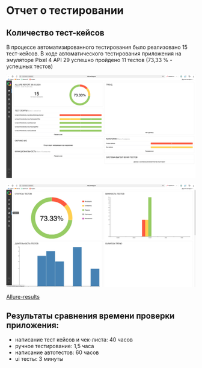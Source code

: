 # Отчет о тестировании


## Количество тест-кейсов

В процессе автоматизированного тестирования было реализовано 15 тест-кейсов.
В ходе автоматического тестирования приложения на эмуляторе Pixel 4 API 29
успешно пройдено 11 тестов (73,33 % - успешных тестов)

![Allure result](https://github.com/sarian-s/Diplome-QA/blob/corrections/allure-result.jpg)

![allure-result-diagrams](https://github.com/sarian-s/Diplome-QA/blob/corrections/allure-result-diagrams.jpg)

[Allure-results](https://github.com/sarian-s/Diplome-QA/blob/corrections/allure-results.zip)

## Результаты сравнения времени проверки приложения:

- написание тест кейсов и чек-листа: 40 часов
- ручное тестирование: 1,5 часа
- написание автотестов: 60 часов
- ui тесты: 3 минуты
